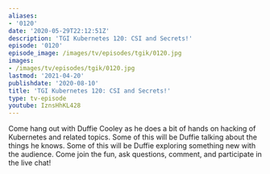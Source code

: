 ```yaml
---
aliases:
- '0120'
date: '2020-05-29T22:12:51Z'
description: 'TGI Kubernetes 120: CSI and Secrets!'
episode: '0120'
episode_image: /images/tv/episodes/tgik/0120.jpg
images:
- /images/tv/episodes/tgik/0120.jpg
lastmod: '2021-04-20'
publishdate: '2020-08-10'
title: 'TGI Kubernetes 120: CSI and Secrets!'
type: tv-episode
youtube: IznsHhKL428
---
```


Come hang out with Duffie Cooley as he does a bit of hands on hacking of Kubernetes and related topics. Some of this will be Duffie talking about the things he knows. Some of this will be Duffie exploring something new with the audience. Come join the fun, ask questions, comment, and participate in the live chat!